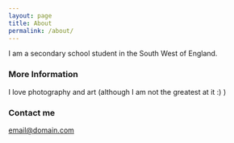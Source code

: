 ```yaml
---
layout: page
title: About
permalink: /about/
---
```


I am a secondary school student in the South West of England.

### More Information

I love photography and art (although I am not the greatest at it :) )

### Contact me

[email@domain.com](mailto:email@domain.com)

